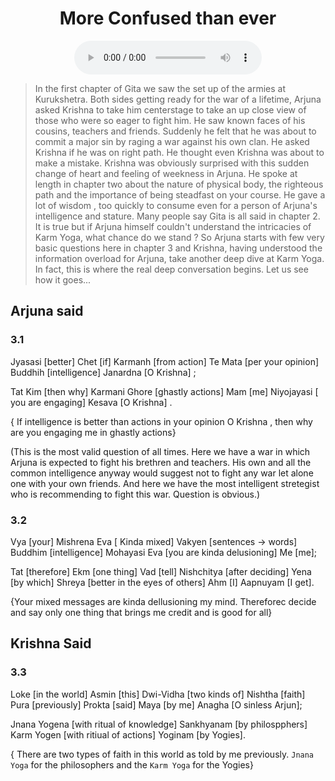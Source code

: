 <center><h1> More Confused than ever </h1></center>
<center>
<figure>
    <audio
       controls
       src="./c3e1.mp3">
          Your browser does not support the
          <code>audio</code> element.
    </audio>
</figure>
</center>

>In the first chapter of Gita we saw the set up of the armies at Kurukshetra. Both sides getting ready for the war of a lifetime, Arjuna asked Krishna to take him centerstage to take an up close view of those who were so eager to fight him. He saw known faces of his cousins, teachers and friends. Suddenly he felt that he was about to commit a major sin by raging a war against his own clan. He asked Krishna if he was on right path. He thought even Krishna was about to make a mistake.  Krishna was obviously surprised with this sudden change of heart and feeling of weekness in Arjuna. He spoke at length in chapter two about the nature of physical body, the righteous path and the importance of being steadfast on your course. He gave a lot of wisdom , too quickly to consume even for a person of Arjuna's intelligence and stature. Many people say Gita is all said in chapter 2. It is true but if Arjuna himself couldn't understand the intricacies of Karm Yoga, what chance do we stand ? So Arjuna starts with few very basic questions here in chapter 3 and Krishna, having understood the information overload for Arjuna, take another deep dive at Karm Yoga. In fact, this is where the real deep conversation begins. Let us see how it goes... 

## Arjuna said

### 3.1

Jyasasi [better] Chet [if] Karmanh [from action] Te Mata [per your opinion] Buddhih [intelligence] Janardna [O Krishna] ;

Tat Kim [then why] Karmani Ghore [ghastly actions] Mam [me] Niyojayasi [ you are engaging] Kesava [O Krishna] .


{ If intelligence is better than actions in your opinion O Krishna , then why are you engaging me in ghastly actions} 


(This is the most valid question of all times. Here we have a war in which Arjuna is expected to fight his brethren and teachers. His own and all the common intelligence anyway would suggest not to fight any war let alone one with your own friends. And here we have the most intelligent stretegist who is recommending to fight this war. Question is obvious.)

### 3.2

Vya [your] Mishrena Eva [ Kinda mixed] Vakyen [sentences -> words] Buddhim [intelligence] Mohayasi Eva [you are kinda delusioning] Me [me];

Tat [therefore] Ekm [one thing] Vad [tell]  Nishchitya [after deciding] Yena [by which] Shreya [better in the eyes of others] Ahm [I] Aapnuyam [I get].

{Your mixed messages are kinda dellusioning my mind. Thereforec decide and say only one thing that brings me credit and is good for all}


## Krishna Said

### 3.3

Loke [in the world] Asmin [this] Dwi-Vidha [two kinds of] Nishtha [faith] Pura [previously] Prokta [said] Maya [by me] Anagha [O sinless Arjun];

Jnana Yogena [with ritual of knowledge] Sankhyanam [by philospphers] Karm Yogen [with ritiual of actions] Yoginam [by Yogies].

{ There are two types of faith in this world as told by me previously. `Jnana Yoga` for the philosophers and the `Karm Yoga` for the Yogies}


